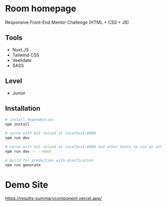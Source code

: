 # Room homepage

Responsive Front-End Mentor Challenge (HTML + CSS + JS)

## Tools

- Nuxt.JS
- Tailwind CSS
- Veelidate
- SASS

## Level

- Junior

## Installation

```bash
# install dependencies
npm install

# serve with hot reload at localhost:8080
npm run dev

# serve with hot reload at localhost:8080 and other hosts to run on other devices
npm run dev -- --host

# build for production with minification
npm run generate
```

# Demo Site
https://results-summarycomponent.vercel.app/
